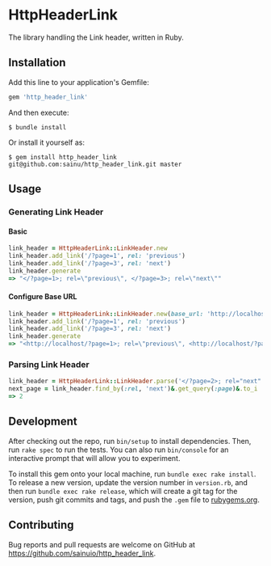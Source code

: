 # HttpHeaderLink

The library handling the Link header, written in Ruby.

## Installation

Add this line to your application's Gemfile:

```ruby
gem 'http_header_link'
```

And then execute:

    $ bundle install

Or install it yourself as:

    $ gem install http_header_link git@github.com:sainu/http_header_link.git master

## Usage

### Generating Link Header

#### Basic

```rb
link_header = HttpHeaderLink::LinkHeader.new
link_header.add_link('/?page=1', rel: 'previous')
link_header.add_link('/?page=3', rel: 'next')
link_header.generate
=> "</?page=1>; rel=\"previous\", </?page=3>; rel=\"next\""
```

#### Configure Base URL

```rb
link_header = HttpHeaderLink::LinkHeader.new(base_url: 'http://localhost')
link_header.add_link('/?page=1', rel: 'previous')
link_header.add_link('/?page=3', rel: 'next')
link_header.generate
=> "<http://localhost/?page=1>; rel=\"previous\", <http://localhost/?page=3>; rel=\"next\""
```

### Parsing Link Header

```rb
link_header = HttpHeaderLink::LinkHeader.parse('</?page=2>; rel="next"')
next_page = link_header.find_by(:rel, 'next')&.get_query(:page)&.to_i
=> 2
```

## Development

After checking out the repo, run `bin/setup` to install dependencies. Then, run `rake spec` to run the tests. You can also run `bin/console` for an interactive prompt that will allow you to experiment.

To install this gem onto your local machine, run `bundle exec rake install`. To release a new version, update the version number in `version.rb`, and then run `bundle exec rake release`, which will create a git tag for the version, push git commits and tags, and push the `.gem` file to [rubygems.org](https://rubygems.org).

## Contributing

Bug reports and pull requests are welcome on GitHub at https://github.com/sainuio/http_header_link.

